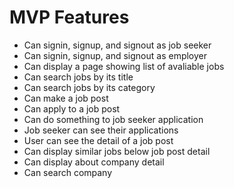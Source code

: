 # MVP Features

- Can signin, signup, and signout as job seeker
- Can signin, signup, and signout as employer
- Can display a page showing list of avaliable jobs
- Can search jobs by its title
- Can search jobs by its category
- Can make a job post
- Can apply to a job post
- Can do something to job seeker application
- Job seeker can see their applications
- User can see the detail of a job post
- Can display similar jobs below job post detail
- Can display about company detail
- Can search company
